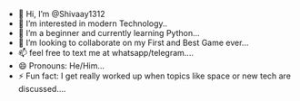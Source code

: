 - 👋 Hi, I’m @Shivaay1312
- 👀 I’m interested in modern Technology..
- 🌱 I’m a beginner and currently learning Python...
- 💞️ I’m looking to collaborate on my First and Best Game ever...
- 📫 feel free to text me at whatsapp/telegram....
- 😄 Pronouns: He/Him...
- ⚡ Fun fact: I get really worked up when topics like space or new tech are discussed....

<!---
Shivaay1312/Shivaay1312 is a ✨ special ✨ repository because its `README.md` (this file) appears on your GitHub profile.
You can click the Preview link to take a look at your changes.
--->
